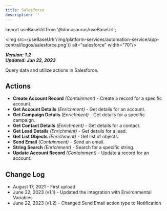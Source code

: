 ```yaml
---
title: Salesforce
description: ''
---
```

import useBaseUrl from '@docusaurus/useBaseUrl';

<img src={useBaseUrl('/img/platform-services/automation-service/app-central/logos/salesforce.png')} alt="salesforce" width="70"/>

***Version: 1.2  
Updated: Jun 22, 2023***

Query data and utilize actions in Salesforce.

## Actions

* **Create Account Record** *(Containment)* - Create a record for a specific account.
* **Get Account Details** *(Enrichment)* - Get details for an account.
* **Get Campaign Details** *(Enrichment)* - Get details for a specific campaign.
* **Get Contact Details** *(Enrichment)* - Get details for a contact.
* **Get Lead Details** *(Enrichment)* - Get details for a lead.
* **Get List Objects** *(Enrichment)* - Get list of objects.
* **Send Email** *(Containment)* - Send an email.
* **String Search** *(Enrichment)* - Search for a specific string.
* **Update Account Record** *(Containment)* - Update a record for an account.

## Change Log

* August 17, 2021 - First upload
* June 22, 2023 (v1.1) - Updated the integration with Environmental Variables
* June 22, 2023 (v1.2) - Changed Send Email action type to Notification
